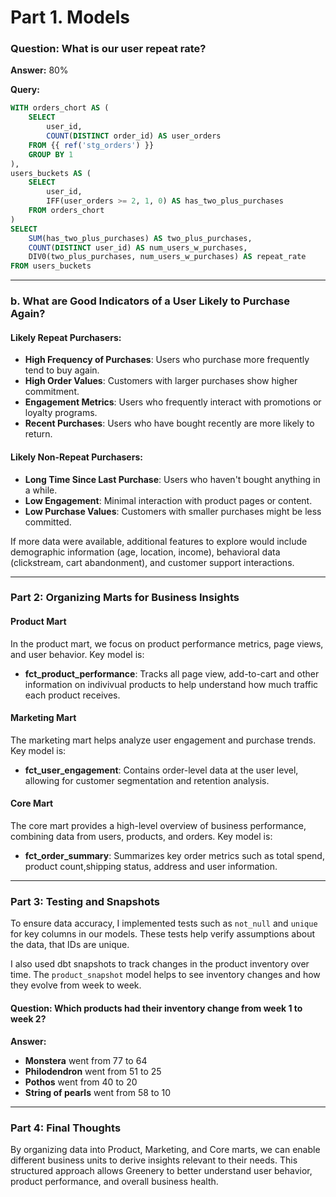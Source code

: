 # Part 1. Models

### Question: What is our user repeat rate?

**Answer:** 80%

**Query:**  
```sql
WITH orders_chort AS (
    SELECT 
        user_id,
        COUNT(DISTINCT order_id) AS user_orders
    FROM {{ ref('stg_orders') }}
    GROUP BY 1 
), 
users_buckets AS (
    SELECT 
        user_id,
        IFF(user_orders >= 2, 1, 0) AS has_two_plus_purchases
    FROM orders_chort
) 
SELECT 
    SUM(has_two_plus_purchases) AS two_plus_purchases,
    COUNT(DISTINCT user_id) AS num_users_w_purchases,
    DIV0(two_plus_purchases, num_users_w_purchases) AS repeat_rate 
FROM users_buckets
```

---

### b. What are Good Indicators of a User Likely to Purchase Again?

#### Likely Repeat Purchasers:
- **High Frequency of Purchases**: Users who purchase more frequently tend to buy again.
- **High Order Values**: Customers with larger purchases show higher commitment.
- **Engagement Metrics**: Users who frequently interact with promotions or loyalty programs.
- **Recent Purchases**: Users who have bought recently are more likely to return.

#### Likely Non-Repeat Purchasers:
- **Long Time Since Last Purchase**: Users who haven't bought anything in a while.
- **Low Engagement**: Minimal interaction with product pages or content.
- **Low Purchase Values**: Customers with smaller purchases might be less committed.

If more data were available, additional features to explore would include demographic information (age, location, income), behavioral data (clickstream, cart abandonment), and customer support interactions.

---

### Part 2: Organizing Marts for Business Insights

#### Product Mart
In the product mart, we focus on product performance metrics, page views, and user behavior. Key model is:

- **fct_product_performance**: Tracks all page view, add-to-cart and other information on indivivual products to help understand how much traffic each product receives.

#### Marketing Mart
The marketing mart helps analyze user engagement and purchase trends. Key model is:

- **fct_user_engagement**: Contains order-level data at the user level, allowing for customer segmentation and retention analysis.

#### Core Mart
The core mart provides a high-level overview of business performance, combining data from users, products, and orders. Key model is:

- **fct_order_summary**: Summarizes key order metrics such as total spend, product count,shipping status, address and user information.

---

### Part 3: Testing and Snapshots

To ensure data accuracy, I implemented tests such as `not_null` and `unique` for key columns in our models. These tests help verify assumptions about the data, that IDs are unique.

I also used dbt snapshots to track changes in the product inventory over time. The `product_snapshot` model helps to see inventory changes and how they evolve from week to week.

#### Question: Which products had their inventory change from week 1 to week 2?

**Answer:**  
- **Monstera** went from 77 to 64  
- **Philodendron** went from 51 to 25  
- **Pothos** went from 40 to 20  
- **String of pearls** went from 58 to 10  

---

### Part 4: Final Thoughts

By organizing data into Product, Marketing, and Core marts, we can enable different business units to derive insights relevant to their needs. This structured approach allows Greenery to better understand user behavior, product performance, and overall business health.
